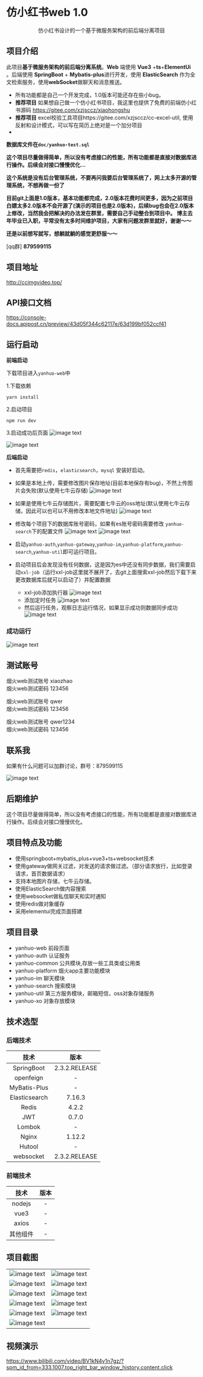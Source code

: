 # 仿小红书web 1.0

<p align=center>
   仿小红书设计的一个基于微服务架构的前后端分离项目
</p>
<p align="center">

## 项目介绍
此项目**基于微服务架构的前后端分离系统**。**Web** 端使用 **Vue3** +**ts**+**ElementUi** 。后端使用 **SpringBoot** + **Mybatis-plus**进行开发，使用 **ElasticSearch**  作为全文检索服务，使用**webSocket**做聊天和消息推送。

- 所有功能都是自己一个开发完成，1.0版本可能还存在些小bug。
- **推荐项目** 如果想自己做一个仿小红书项目，我这里也提供了免费的前端仿小红书源码 https://gitee.com/xzjsccz/xiaohongshu
- **推荐项目** excel校验工具项目https://gitee.com/xzjsccz/cc-excel-util, 使用反射和设计模式，可以写在简历上绝对是一个加分项目
- 
**数据库文件在`doc/yanhuo-test.sql`**

**这个项目尽量做得简单，所以没有考虑接口的性能，所有功能都是直接对数据库进行操作。后续会对接口慢慢优化...**

**这个系统是没有后台管理系统，不要再问我要后台管理系统了，网上太多开源的管理系统，不想再做一份了**

**目前git上面是1.0版本，基本功能都完成，2.0版本花费时间更多，因为之前项目白嫖太多2.0版本不会开源了(演示的项目也是2.0版本)，后续bug也会在2.0版本上修改，当然我会把解决的办法发在群里，需要自己手动整合到项目中。
博主去年毕业已入职，平常没有太多时间维护项目，大家有问题发群里就好，谢谢～～**

**还是以前想写就写，想躺就躺的感觉更舒服～～**

[qq群] **879599115**

## 项目地址
http://ccimgvideo.top/

## API接口文档
https://console-docs.apipost.cn/preview/43d05f344c62117e/63d199bf052ccf41

## 运行启动

**前端启动**

下载项目进入`yanhuo-web`中

1.下载依赖
```agsl
yarn install 
```
2.启动项目
```agsl
npm run dev
```
3.启动成功后页面
![image text](./doc/img/front1.png)

![image text](./doc/img/front2.png)


**后端启动**

- 首先需要把`redis`，`elasticsearch`，`mysql` 安装好启动。

- 如果是本地上传，需要修改图片保存地址(目前本地保存有bug)，不然上传图片会失败(默认使用七牛云存储)
  ![image text](./doc/img/admin1.png)
- 如果是使用七牛云存储图片，需要配置七牛云的oss地址(默认使用七牛云存储，因此可以也可以不用修改本地文件地址)
  ![image text](./doc/img/19.png)
- 修改每个项目下的数据库账号密码，如果有es账号密码需要修改 `yanhuo-search`下的配置文件
  ![image text](./doc/img/admin2.png)
  ![image text](./doc/img/admin3.png)
- 启动`yanhuo-auth`,`yanhuo-gateway`,`yanhuo-im`,`yanhuo-platform`,`yanhuo-search`,`yanhuo-util`即可运行项目。

- 启动项目后会发现没有任何数据，这是因为es中还没有同步数据，我们需要启动`xxl-job`（运行xxl-job这里就不展开了，去git上面搜索xxl-job然后下载下来更改数据库后就可以启动了）并配置数据
  - xxl-job添加执行器
    ![image text](./doc/img/admin4.png)
  - 添加定时任务
    ![image text](./doc/img/5.png)
  - 然后运行任务，观察日志运行情况，如果显示成功则数据同步成功
    ![image text](./doc/img/6.png)
### 成功运行

![image text](./doc/img/7.png)

## 测试账号
烟火web测试账号 xiaozhao \
烟火web测试密码 123456

烟火web测试账号 qwer \
烟火web测试密码 123456

烟火web测试账号 qwer1234 \
烟火web测试密码 123456

## 联系我
如果有什么问题可以加群讨论，群号：879599115

![image text](./doc/img/8.png)


## 后期维护
这个项目尽量做得简单，所以没有考虑接口的性能，所有功能都是直接对数据库进行操作。后续会对接口慢慢优化。

## 项目特点及功能

- 使用springboot+mybatis_plus+vue3+ts+websocket技术
- 使用gateway做网关过滤，对发送的请求做过滤。（部分请求放行，比如登录请求，首页数据请求）
- 支持本地图片存储，七牛云存储。
- 使用ElasticSearch做内容搜索
- 使用websocket做私信聊天和实时通知
- 使用redis做对象缓存
- 采用elementui完成页面搭建

## 项目目录

- yanhuo-web 前段页面
- yanhuo-auth 认证服务
- yanhuo-common 公共模块,存放一些工具类或公用类
- yanhuo-platform 烟火app主要功能模块
- yanhuo-im 聊天模块
- yanhuo-search 搜索模块
- yanhuo-util  第三方服务模块，邮箱短信，oss对象存储服务
- yanhuo-xo  对象存放模块

## 技术选型

### 后端技术

|      技术       |      版本       |      
|:-------------:|:-------------: 
|  SpringBoot   | 2.3.2.RELEASE |  
|  openfeign	   |       -       |
| MyBatis-Plus  |       -       |          
| Elasticsearch |    7.16.3     |   
|     Redis     |     4.2.2     |
|      JWT      |     0.7.0     |                
|    Lombok     |       -       |
|     Nginx     |    1.12.2     |         
|    Hutool     |       -       |               
|   websocket   | 2.3.2.RELEASE |   

### 前端技术

|   技术    | 版本 |      
|:-------:|:--: 
| nodejs	 | -  |  
| vue3		  | -  |
| axios	  | -  |  
|  其他组件   | -  |  

## 项目截图

|                                 |                                 |
|:-------------------------------:|:-------------------------------:|
| ![image text](./doc/img/7.png)  | ![image text](./doc/img/9.png)  |
| ![image text](./doc/img/10.png) | ![image text](./doc/img/11.png) |
| ![image text](./doc/img/16.png) | ![image text](./doc/img/12.png) |
| ![image text](./doc/img/13.png) | ![image text](./doc/img/14.png) |
| ![image text](./doc/img/15.png) | ![image text](./doc/img/18.png) |
| ![image text](./doc/img/17.png) |  |

## 视频演示
https://www.bilibili.com/video/BV1kN4y1n7gz/?spm_id_from=333.1007.top_right_bar_window_history.content.click